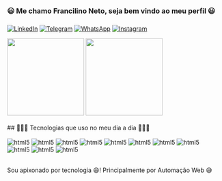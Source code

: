 ### 😃 Me chamo Francilino Neto, seja bem vindo ao meu perfil 😃
###
[![LinkedIn](https://img.shields.io/badge/LinkedIn-0077B5?style=for-the-badge&logo=linkedin&logoColor=white)]([www.linkedin.com/in/francilino-neto](https://www.linkedin.com/in/francilino-neto/))
[![Telegram](https://img.shields.io/badge/Telegram-2CA5E0?style=for-the-badge&logo=telegram&logoColor=white)](https://t.me/programador_python)
[![WhatsApp](https://img.shields.io/badge/WhatsApp-25D366?style=for-the-badge&logo=whatsapp&logoColor=white)](https://wa.me/+5588996015972)
[![Instagram](https://img.shields.io/badge/Instagram-E4405F?style=for-the-badge&logo=instagram&logoColor=white)](https://instagram.com/programador_afobado?igshid=ZDdkNTZiNTM=)

<div>
    <img height="180cm" src="https://github-readme-stats.vercel.app/api?username=Francilino-Netoo&show_icons=true&theme=radical" />
    <img height="180cm" src="https://github-readme-stats.vercel.app/api/top-langs/?username=Francilino-Netoo&layout=compact&theme=radical" />
</div><br/>
## 👨🏻‍💻 Tecnologias que uso no meu dia a dia 👨🏻‍💻

<div style="display: inline_block"><br/>
    <img aling="center" alt="html5" src="https://img.shields.io/badge/HTML5-E34F26?style=for-the-badge&logo=html5&logoColor=white" />
    <img aling="center" alt="html5" src="https://img.shields.io/badge/CSS3-1572B6?style=for-the-badge&logo=css3&logoColor=white" />
    <img aling="center" alt="html5" src="https://img.shields.io/badge/JavaScript-323330?style=for-the-badge&logo=javascript&logoColor=F7DF1E" />
    <img aling="center" alt="html5" src="https://img.shields.io/badge/TypeScript-007ACC?style=for-the-badge&logo=typescript&logoColor=white" />
    <img aling="center" alt="html5" src="https://img.shields.io/badge/Node.js-43853D?style=for-the-badge&logo=node.js&logoColor=white" />
    <img aling="center" alt="html5" src="https://img.shields.io/badge/React-20232A?style=for-the-badge&logo=react&logoColor=61DAFB" />
    <img aling="center" alt="html5" src="https://img.shields.io/badge/React_Native-20232A?style=for-the-badge&logo=react&logoColor=61DAFB" />
    <img aling="center" alt="html5" src="https://img.shields.io/badge/PostgreSQL-316192?style=for-the-badge&logo=postgresql&logoColor=white" />
    <img aling="center" alt="html5" src="https://img.shields.io/badge/MySQL-00000F?style=for-the-badge&logo=mysql&logoColor=white" />
    <img aling="center" alt="html5" src="https://img.shields.io/badge/Python-14354C?style=for-the-badge&logo=python&logoColor=white" />
    <img aling="center" alt="html5" src="https://img.shields.io/badge/Flask-000000?style=for-the-badge&logo=flask&logoColor=white" />
</div><br/>

Sou apixonado por tecnologia 😄! Principalmente por Automação Web 😅
